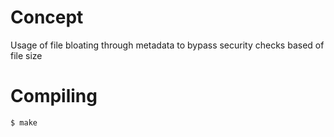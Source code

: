 # Concept

Usage of file bloating through metadata to bypass security checks based of file size

# Compiling

```bash
$ make
```
